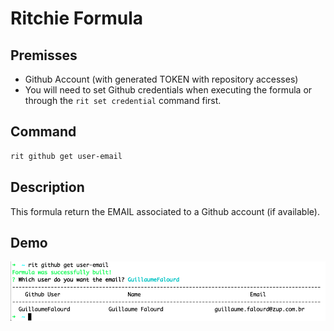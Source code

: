 # Ritchie Formula

## Premisses

- Github Account (with generated TOKEN with repository accesses)
- You will need to set Github credentials when executing the formula or through the `rit set credential` command first.

## Command

```bash
rit github get user-email
```

## Description

This formula return the EMAIL associated to a Github account (if available).

## Demo

<img class="special-img-class" src="/docs/img/rit-github-get-user-email.png"/>